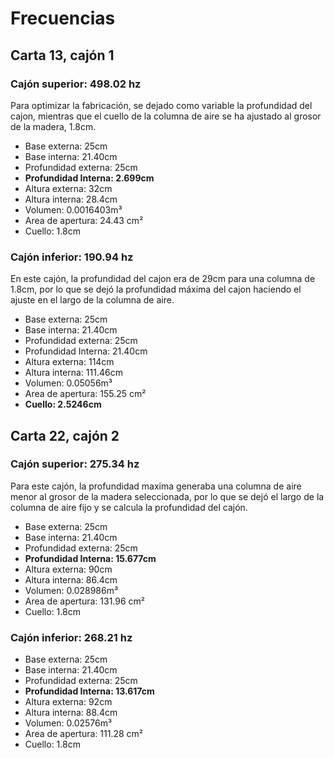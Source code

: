 # Frecuencias

## Carta 13, cajón 1

### Cajón superior: 498.02 hz

Para optimizar la fabricación, se dejado como variable la profundidad del cajon, mientras que el cuello de la columna de aire se ha ajustado al grosor de la madera, 1.8cm.

- Base externa: 25cm
- Base interna: 21.40cm
- Profundidad externa: 25cm
- **Profundidad Interna: 2.699cm**
- Altura externa: 32cm
- Altura interna: 28.4cm
- Volumen: 0.0016403m³
- Area de apertura: 24.43 cm²
- Cuello: 1.8cm

### Cajón inferior: 190.94 hz

En este cajón, la profundidad del cajon era de 29cm para una columna de 1.8cm, por lo que se dejó la profundidad máxima del cajon haciendo el ajuste en el largo de la columna de aire.

- Base externa: 25cm
- Base interna: 21.40cm
- Profundidad externa: 25cm
- Profundidad Interna: 21.40cm
- Altura externa: 114cm
- Altura interna: 111.46cm
- Volumen: 0.05056m³
- Area de apertura: 155.25 cm²
- **Cuello: 2.5246cm**

## Carta 22, cajón 2

### Cajón superior: 275.34 hz

Para este cajón, la profundidad maxima generaba una columna de aire menor al grosor de la madera seleccionada, por lo que se dejó el largo de la columna de aire fijo y se calcula la profundidad del cajón.

- Base externa: 25cm
- Base interna: 21.40cm
- Profundidad externa: 25cm
- **Profundidad Interna: 15.677cm**
- Altura externa: 90cm
- Altura interna: 86.4cm
- Volumen: 0.028986m³
- Area de apertura: 131.96 cm²
- Cuello: 1.8cm

### Cajón inferior: 268.21 hz
- Base externa: 25cm
- Base interna: 21.40cm
- Profundidad externa: 25cm
- **Profundidad Interna: 13.617cm**
- Altura externa: 92cm
- Altura interna: 88.4cm
- Volumen: 0.02576m³
- Area de apertura: 111.28 cm²
- Cuello: 1.8cm